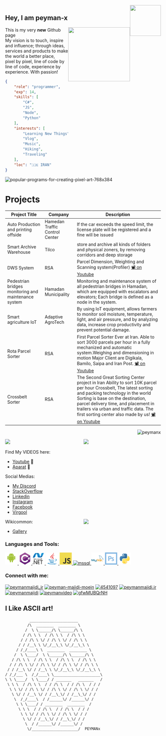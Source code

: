 
<img align="right" width="100" height="100" src="https://user-images.githubusercontent.com/110537772/185734878-d5a358d3-1cbd-4a00-bbc5-77e78c8e9651.png"/>  

## Hey, I am peyman-x 
<img align="right" width="200" height="175" src="https://user-images.githubusercontent.com/110537772/185732616-769fd49c-82b6-4ccc-83db-408babca3313.gif"/>

This is my very **new** Github page  
My vision is to touch, inspire and influence; through ideas, services and products to make the world a better place,   
pixel by pixel, line of code by line of code, experience by experience. With passion!   

```json
{
    "role": "programmer",
    "exp": 14,
    "skills": [
        "C#",
        "JS",
        "Node",
        "Python"
    ],
    "interests": [
        "Learning New Things",
        "Vlog",
        "Music",
        "Hiking",
        "Traveling"
    ],
    "loc": "🇮🇷 IRAN"
}

```
![popular-programs-for-creating-pixel-art-768x384](https://github.com/peymanx/peymanx/assets/110537772/c11aba58-cf86-4d98-90ab-96dc0ba66c5e)




Projects
========

| **Project Title** | **Company** | **Description** |
|---|---|---|
| Auto Production and printing offside | Hamedan Traffic Control Center | If the car exceeds the speed limit, the license plate will be registered and a fine will be issued|
| Smart Archive Warehouse| Tilco| store and archive all kinds of folders and physical zoners, by removing corridors and deep storage|
| DWS System | RSA| Parcel Dimension, Weighting and Scanning system(Profiler) [📽 on Youtube](https://www.youtube.com/watch?v=_JFiVkYmac8)|
| Pedestrian bridges monitoring and maintenance system | Hamadan Municipality | Monitoring and maintenance system of all pedestrian bridges in Hamadan, which are equipped with escalators and elevators; Each bridge is defined as a node in the system. |
| Smart agriculture IoT| Adaptive AgroTech| By using IoT equipment, allows farmers to monitor soil moisture, temperature, light, and air pressure, and by analyzing data, increase crop productivity and prevent potential damage.|
| Rota Parcel Sorter | RSA| First Parcel Sorter Ever at Iran. Able to sort 3000 parcels per hour in a fully mechanized and automatic system.Weighing and dimensioning in motion Major Client are Digikala, Bamilo, Saipa and Iran Post. [📽 on Youtube](https://www.youtube.com/watch?v=B8MTObuLd4Q&t=5s4)|
| Crossbelt Sorter | RSA| The Second Great Sorting Center project in Iran Ability to sort 10K parcel per hour Crossbelt, The latest sorting and packing technology in the world Sorting is base on the destination, parcel delivery time, and placement in trailers via urban and traffic data. The first sorting center also made by us! [📽 on Youtube](https://www.youtube.com/watch?v=oxM4GwviEJ4)|



<p align="right"> <img src="https://komarev.com/ghpvc/?username=peymanx&label=Profile%20views&color=0e75b6&style=flat" alt="peymanx" /> </p>   



<img align="right" width="250"  src="https://user-images.githubusercontent.com/110537772/198869061-14a10b15-eca2-48ef-b623-7d6b2c47a4cc.gif"/>   


<a href="https://coffeebede.ir/buycoffee/peymanx"><img class="img-fluid" width="250px"
src="https://coffeebede.ir/DashboardTemplateV2/app-assets/images/banner/default-yellow.svg" /></a>



Find My VIDEOS here:
- [Youtube](https://www.youtube.com/@peymanx) 🎥   
- [Aparat](https://www.aparat.com/peyman.majidi)  🎥   


Social Medias:
- [My Discord](https://discord.gg/gfwMUBQrNH)
- [StackOverflow](https://stackoverflow.com/users/4541097/peyman-majidi?tab=profile)
- [Linkedin](http://www.linkedin.com/in/peyman-majidi-moein)
- [Instagram](https://www.instagram.com/the.peyman.x/)
- [Facebook](https://www.facebook.com/Peymantv)
- [Virgool](https://virgool.io/@peymanx)

<img align="right" width="250"  src="https://user-images.githubusercontent.com/110537772/193402331-bbb38c4e-a488-4914-88a2-9e588c2bba28.gif"/>




Wikicommon:
- [Gallery](https://commons.wikimedia.org/w/index.php?search=peyman+majidi+moein&title=Special:MediaSearch&go=Go&type=image)



<h3 align="left">Languages and Tools:</h3>
<p align="left"> <a href="https://developer.android.com" target="_blank" rel="noreferrer"> <img src="https://raw.githubusercontent.com/devicons/devicon/master/icons/android/android-original-wordmark.svg" alt="android" width="40" height="40"/> </a> <a href="https://www.w3schools.com/cs/" target="_blank" rel="noreferrer"> <img src="https://raw.githubusercontent.com/devicons/devicon/master/icons/csharp/csharp-original.svg" alt="csharp" width="40" height="40"/> </a> <a href="https://dotnet.microsoft.com/" target="_blank" rel="noreferrer"> <img src="https://raw.githubusercontent.com/devicons/devicon/master/icons/dot-net/dot-net-original-wordmark.svg" alt="dotnet" width="40" height="40"/> </a> <a href="https://www.java.com" target="_blank" rel="noreferrer"> <img src="https://raw.githubusercontent.com/devicons/devicon/master/icons/java/java-original.svg" alt="java" width="40" height="40"/> </a> <a href="https://developer.mozilla.org/en-US/docs/Web/JavaScript" target="_blank" rel="noreferrer"> <img src="https://raw.githubusercontent.com/devicons/devicon/master/icons/javascript/javascript-original.svg" alt="javascript" width="40" height="40"/> </a> <a href="https://www.microsoft.com/en-us/sql-server" target="_blank" rel="noreferrer"> <img src="https://www.svgrepo.com/show/303229/microsoft-sql-server-logo.svg" alt="mssql" width="40" height="40"/> </a> <a href="https://www.mysql.com/" target="_blank" rel="noreferrer"> <img src="https://raw.githubusercontent.com/devicons/devicon/master/icons/mysql/mysql-original-wordmark.svg" alt="mysql" width="40" height="40"/> </a> <a href="https://www.photoshop.com/en" target="_blank" rel="noreferrer"> <img src="https://raw.githubusercontent.com/devicons/devicon/master/icons/photoshop/photoshop-line.svg" alt="photoshop" width="40" height="40"/> </a> <a href="https://www.python.org" target="_blank" rel="noreferrer"> <img src="https://raw.githubusercontent.com/devicons/devicon/master/icons/python/python-original.svg" alt="python" width="40" height="40"/> </a> </p>

<h3 align="left">Connect with me:</h3>
<p align="left">
<a href="https://twitter.com/peymanmajidi_ir" target="blank"><img align="center" src="https://raw.githubusercontent.com/rahuldkjain/github-profile-readme-generator/master/src/images/icons/Social/twitter.svg" alt="peymanmajidi_ir" height="30" width="40" /></a>
<a href="https://linkedin.com/in/peyman-majidi-moein" target="blank"><img align="center" src="https://raw.githubusercontent.com/rahuldkjain/github-profile-readme-generator/master/src/images/icons/Social/linked-in-alt.svg" alt="peyman-majidi-moein" height="30" width="40" /></a>
<a href="https://stackoverflow.com/users/4541097" target="blank"><img align="center" src="https://raw.githubusercontent.com/rahuldkjain/github-profile-readme-generator/master/src/images/icons/Social/stack-overflow.svg" alt="4541097" height="30" width="40" /></a>
<a href="https://instagram.com/the.peyman.x" target="blank"><img align="center" src="https://raw.githubusercontent.com/rahuldkjain/github-profile-readme-generator/master/src/images/icons/Social/instagram.svg" alt="peymanmajidi.ir" height="30" width="40" /></a>
<a href="https://dribbble.com/peymanmajidi" target="blank"><img align="center" src="https://raw.githubusercontent.com/rahuldkjain/github-profile-readme-generator/master/src/images/icons/Social/dribbble.svg" alt="peymanmajidi" height="30" width="40" /></a>
<a href="https://www.youtube.com/@peymanx" target="blank"><img align="center" src="https://raw.githubusercontent.com/rahuldkjain/github-profile-readme-generator/master/src/images/icons/Social/youtube.svg" alt="peymanvideo" height="30" width="40" /></a>
<a href="https://discord.gg/gfwMUBQrNH" target="blank"><img align="center" src="https://raw.githubusercontent.com/rahuldkjain/github-profile-readme-generator/master/src/images/icons/Social/discord.svg" alt="gfwMUBQrNH" height="30" width="40" /></a>
</p>

## I Like ASCII art!
```
           ______________________
          /\  ________  ________ \
         /  \ \______/\ \______/\ \
        / /\ \ \  / /\ \ \  / /\ \ \
       / / /\ \ \/ / /\ \ \/ / /\ \ \
      / / /__\ \ \/_/__\_\ \/_/__\_\ \
     / /_/____\ \  ________  ________ \
    /  \ \____/  \ \______/\ \______/\ \
   / /\ \ \  / /\ \ \  / /\ \ \  / /\ \ \
  / / /\ \ \/ / /\ \ \/ / /\ \ \/ / /\ \ \
 / / /__\ \/ / /__\ \ \/_/__\_\ \/_/__\_\ \
/ /_/___ \  /_/____\ \_____________________\
\ \ \____/  \ \____/ / _______   _______   /
 \ \ \  / /\ \ \  / / /\ \  / / /\ \  / / /
  \ \ \/ / /\ \ \/ / /\ \ \/ / /\ \ \/ / /
   \ \/ / /__\ \/ / /__\_\/ / /__\_\/ / /
    \  /_/____\  / /______\/ /______\/ /
     \ \ \____/ / ________  ________  /
      \ \ \  / / /\ \  / / /\ \  / / /
       \ \ \/ / /\ \ \/ / /\ \ \/ / /
        \ \/ / /__\_\/ / /__\_\/ / /
         \  / /______\/ /______\/ /
          \/_____________________/  PEYMANx

```



